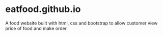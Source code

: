 # eatfood.github.io
A food website built with html, css and bootstrap to allow customer view price of food and make order.
